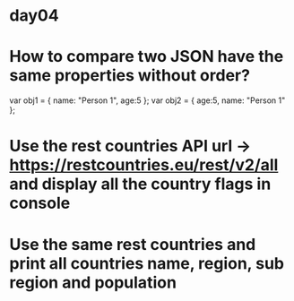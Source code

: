 # day04
# How to compare two JSON have the same properties without order?
var obj1 = { name: "Person 1", age:5 };
var obj2 = { age:5, name: "Person 1" };

# Use the rest countries API url -> https://restcountries.eu/rest/v2/all and display all the country flags in console


# Use the same rest countries and print all countries name, region, sub region and population
